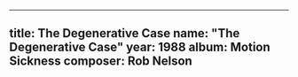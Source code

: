 
---
title: The Degenerative Case
name: "The Degenerative Case"
year:  1988
album: Motion Sickness
composer: Rob Nelson
---
